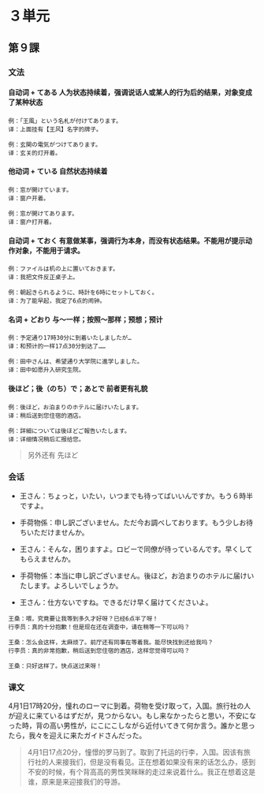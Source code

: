 # ３単元

## 第９課

### 文法

#### 自动词 + てある 人为状态持续着，强调说话人或某人的行为后的结果，对象变成了某种状态

```
例：「王風」という名札が付けてあります。
译：上面挂有【王风】名字的牌子。

例：玄関の電気がつけてあります。
译：玄关的灯开着。
```

#### 他动词 + ている 自然状态持续着

```
例：窓が開けています。
译：窗户开着。

例：窓が開けてあります。
译：窗户打开着。
```

#### 自动词 + ておく 有意做某事，强调行为本身，而没有状态结果。不能用が提示动作对象，不能用于请求。

```
例：ファイルは机の上に置いておきます。
译：我把文件反正桌子上。

例：朝起きられるように、時計を6時にセットしておく。
译：为了能早起，我定了6点的闹钟。
```

#### 名词 + どおり 与～一样；按照～那样；预想；预计

```
例：予定通り17時30分に到着いたしましたが…
译：和预计的一样17点30分到达了……

例：田中さんは、希望通り大学院に進学しました。
译：田中如愿升入研究生院。
```

#### 後ほど；後（のち）で；あとで 前者更有礼貌

```
例：後ほど，お泊まりのホテルに届けいたします。
译：稍后送到您住宿的酒店。

例：詳細については後ほどご報告いたします。
译：详细情况稍后汇报给您。
```

> 另外还有 先ほど

### 会话

- 王さん：ちょっと，いたい，いつまでも待ってばいいんですか。もう６時半ですよ。

- 手荷物係：申し訳ございません。ただ今お調べしております。もう少しお待ちいただけませんか。

- 王さん：そんな，困りますよ。ロビーで同僚が待っているんです。早くしてもらえませんか。

- 手荷物係：本当に申し訳ございません。後ほど，お泊まりのホテルに届けいたします。よろしいでしょうか。

- 王さん：仕方ないですね。できるだけ早く届けてくださいよ。

```
王桑：喂，究竟要让我等到多久才好呀？已经6点半了呀！
行李员：真的十分抱歉！但是现在还在调查中，请在稍等一下可以吗？

王桑：怎么会这样，太麻烦了。前厅还有同事在等着我。能尽快找到还给我吗？
行李员：真的非常抱歉，稍后送到您住宿的酒店，这样您觉得可以吗？

王桑：只好这样了。快点送过来呀！
```

### 课文

4月1日17時20分，憧れのローマに到着。荷物を受け取って，入国。旅行社の人が迎えに来ているはずだが，見つからない。もし来なかったらと思い，不安になった時，背の高い男性が，にこにこしながら近付いてきて何か言う。誰かと思ったら，我々を迎えに来たガイドさんだった。

> 4月1日17点20分，憧憬的罗马到了。取到了托运的行李，入国。因该有旅行社的人来接我们，但是没有看见。正在想着如果没有来的话怎么办，感到不安的时候，有个背高高的男性笑眯眯的走过来说着什么。我正在想着这是谁，原来是来迎接我们的导游。